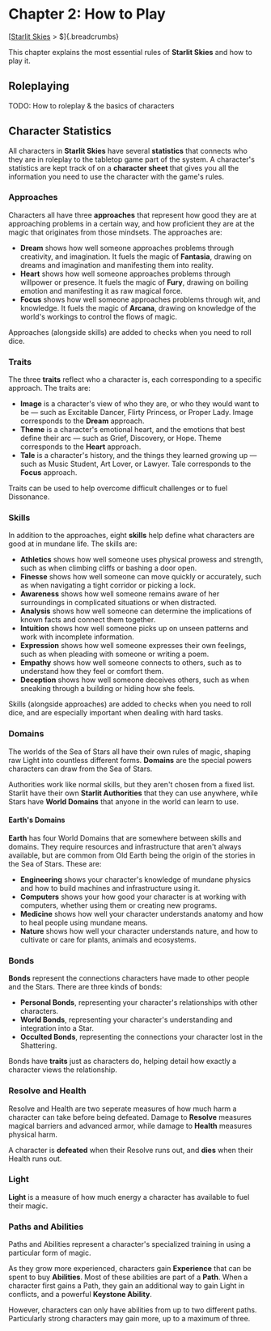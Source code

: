 # Chapter 2: How to Play
[[Starlit Skies]() > $]{.breadcrumbs}

This chapter explains the most essential rules of **Starlit Skies** and how to play it.

## Roleplaying

TODO: How to roleplay & the basics of characters

## Character Statistics

All characters in **Starlit Skies** have several **statistics** that connects who they are in roleplay to the tabletop game part of the system. A character's statistics are kept track of on a **character sheet** that gives you all the information you need to use the character with the game's rules.

### Approaches

Characters all have three **approaches** that represent how good they are at approaching problems in a certain way, and how proficient they are at the magic that originates from those mindsets. The approaches are:

* **Dream** shows how well someone approaches problems through creativity, and imagination. It fuels the magic of **Fantasia**, drawing on dreams and imagination and manifesting them into reality.
* **Heart** shows how well someone approaches problems through willpower or presence. It fuels the magic of **Fury**, drawing on boiling emotion and manifesting it as raw magical force.
* **Focus** shows how well someone approaches problems through wit, and knowledge. It fuels the magic of **Arcana**, drawing on knowledge of the world's workings to control the flows of magic.

Approaches (alongside skills) are added to checks when you need to roll dice.

### Traits

The three **traits** reflect who a character is, each corresponding to a specific approach. The traits are:

* **Image** is a character's view of who they are, or who they would want to be — such as Excitable Dancer, Flirty Princess, or Proper Lady. Image corresponds to the **Dream** approach.
* **Theme** is a character's emotional heart, and the emotions that best define their arc — such as Grief, Discovery, or Hope. Theme corresponds to the **Heart** approach.
* **Tale** is a character's history, and the things they learned growing up — such as Music Student, Art Lover, or Lawyer. Tale corresponds to the **Focus** approach.

Traits can be used to help overcome difficult challenges or to fuel Dissonance.

### Skills

In addition to the approaches, eight **skills** help define what characters are good at in mundane life. The skills are:

* **Athletics** shows how well someone uses physical prowess and strength, such as when climbing cliffs or bashing a door open.
* **Finesse** shows how well someone can move quickly or accurately, such as when navigating a tight corridor or picking a lock.
* **Awareness** shows how well someone remains aware of her surroundings in complicated situations or when distracted.
* **Analysis** shows how well someone can determine the implications of known facts and connect them together.
* **Intuition** shows how well someone picks up on unseen patterns and work with incomplete information.
* **Expression** shows how well someone expresses their own feelings, such as when pleading with someone or writing a poem.
* **Empathy** shows how well someone connects to others, such as to understand how they feel or comfort them.
* **Deception** shows how well someone deceives others, such as when sneaking through a building or hiding how she feels.

Skills (alongside approaches) are added to checks when you need to roll dice, and are especially important when dealing with hard tasks.

### Domains

The worlds of the Sea of Stars all have their own rules of magic, shaping raw Light into countless different forms. **Domains** are the special powers characters can draw from the Sea of Stars.

Authorities work like normal skills, but they aren't chosen from a fixed list. Starlit have their own **Starlit Authorities** that they can use anywhere, while Stars have **World Domains** that anyone in the world can learn to use.

#### Earth's Domains

**Earth** has four World Domains that are somewhere between skills and domains. They require resources and infrastructure that aren't always available, but are common from Old Earth being the origin of the stories in the Sea of Stars. These are:  

* **Engineering** shows your character's knowledge of mundane physics and how to build machines and infrastructure using it.
* **Computers** shows your how good your character is at working with computers, whether using them or creating new programs.
* **Medicine** shows how well your character understands anatomy and how to heal people using mundane means.
* **Nature** shows how well your character understands nature, and how to cultivate or care for plants, animals and ecosystems.

### Bonds

**Bonds** represent the connections characters have made to other people and the Stars. There are three kinds of bonds:

* **Personal Bonds**, representing your character's relationships with other characters.
* **World Bonds**, representing your character's understanding and integration into a Star.
* **Occulted Bonds**, representing the connections your character lost in the Shattering.

Bonds have **traits** just as characters do, helping detail how exactly a character views the relationship.

### Resolve and Health

Resolve and Health are two seperate measures of how much harm a character can take before being defeated. Damage to **Resolve** measures magical barriers and advanced armor, while damage to **Health** measures physical harm.

A character is **defeated** when their Resolve runs out, and **dies** when their Health runs out.

### Light

**Light** is a measure of how much energy a character has available to fuel their magic.

### Paths and Abilities

Paths and Abilities represent a character's specialized training in using a particular form of magic.

As they grow more experienced, characters gain **Experience** that can be spent to buy **Abilities**. Most of these abilities are part of a **Path**. When a character first gains a Path, they gain an additional way to gain Light in conflicts, and a powerful **Keystone Ability**.

However, characters can only have abilities from up to two different paths. Particularly strong characters may gain more, up to a maximum of three.
